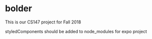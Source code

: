 # bolder
This is our CS147 project for Fall 2018

styledComponents should be added to node_modules for expo project
